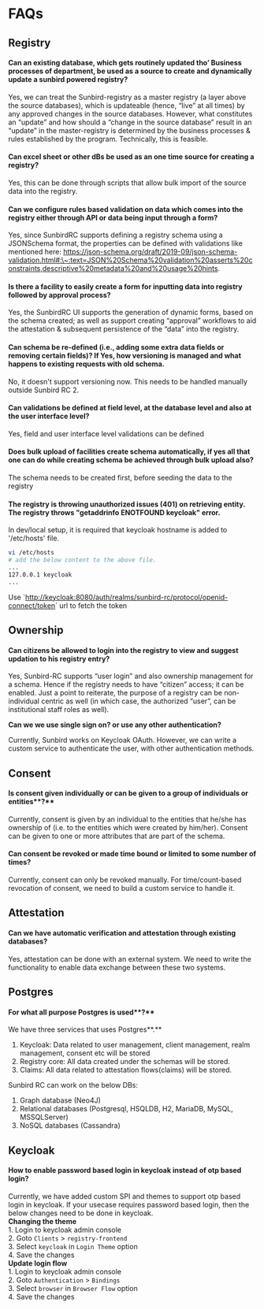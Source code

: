 # FAQs

## Registry

#### **Can an existing database, which gets routinely updated tho’ Business processes of department, be used as a source to create and dynamically update a sunbird powered registry?**

Yes, we can treat the Sunbird-registry as a master registry (a layer above the source databases), which is updateable (hence, “live” at all times) by any approved changes in the source databases. However, what constitutes an “update” and how should a “change in the source database” result in an “update” in the master-registry is determined by the business processes & rules established by the program. Technically, this is feasible.

#### Can excel sheet or other dBs be used as an one time source for creating a registry?

Yes, this can be done through scripts that allow bulk import of the source data into the registry.

#### Can we configure rules based validation on data which comes into the registry either through API or data being input through a form?

Yes, since SunbirdRC supports defining a registry schema using a JSONSchema format, the properties can be defined with validations like mentioned here: https://json-schema.org/draft/2019-09/json-schema-validation.html#:\~:text=JSON%20Schema%20validation%20asserts%20constraints,descriptive%20metadata%20and%20usage%20hints.

#### Is there a facility to easily create a form for inputting data into registry followed by approval process?&#x20;

Yes, the SunbirdRC UI supports the generation of dynamic forms, based on the schema created; as well as support creating “approval” workflows to aid the attestation & subsequent persistence of the “data” into the registry.

#### Can schema be re-defined (i.e., adding some extra data fields or removing certain fields)? If Yes, how versioning is managed and what happens to existing requests with old schema.&#x20;

No, it doesn't support versioning now. This needs to be handled manually outside Sunbird RC 2.&#x20;

#### Can validations be defined at field level, at the database level and also at the user interface level?&#x20;

Yes, field and user interface level validations can be defined

#### Does bulk upload of facilities create schema automatically, if yes all that one can do while creating schema be achieved through bulk upload also?&#x20;

The schema needs to be created first, before seeding the data to the registry

#### **The registry is throwing unauthorized issues (401) on retrieving entity. The registry throws "getaddrinfo ENOTFOUND keycloak" error.**

In dev/local setup, it is required that keycloak hostname is added to '/etc/hosts' file.&#x20;

```bash
vi /etc/hosts
# add the below content to the above file.
...
127.0.0.1 keycloak
...
```

Use \`[http://keycloak:8080/auth/realms/sunbird-rc/protocol/openid-connect/token](http://keycloak:8080/auth/realms/sunbird-rc/protocol/openid-connect/token)\` url to fetch the token

## Ownership

#### Can citizens be allowed to login into the registry to view and suggest updation to his registry entry?&#x20;

Yes, Sunbird-RC supports “user login” and also ownership management for a schema. Hence if the registry needs to have “citizen” access; it can be enabled. Just a point to reiterate, the purpose of a registry can be non-individual centric as well (in which case, the authorized “user”, can be institutional staff roles as well).

**Can we we use  single sign on? or use any other authentication?**

Currently, Sunbird works on Keycloak OAuth. However, we can write a custom service to authenticate the user, with other authentication methods.

## Consent

#### Is consent given individually or can be given to a group of individuals or entities**?**

Currently, consent is given by an individual to the entities that he/she has ownership of (i.e. to the entities which were created by him/her). Consent can be given to one or more attributes that are part of the schema.

#### Can consent be revoked or made time bound or limited to some number of times?

Currently, consent can only be revoked manually. For time/count-based revocation of consent, we need to build a custom service to handle it.

## Attestation

#### Can we have automatic verification and attestation through existing databases?

Yes, attestation can be done with an external system. We need to write the functionality to enable data exchange between these two systems.

## **Postgres**

#### For what all purpose Postgres is used**?**

We have three services that uses Postgres**.**

1. Keycloak: Data related to user management, client management, realm management, consent etc will be stored
2. Registry core: All data created under the schemas will be stored.&#x20;
3. Claims: All data related to attestation flows(claims) will be stored.&#x20;

Sunbird RC can work on the below DBs:&#x20;

1. Graph database (Neo4J)&#x20;
2. Relational databases (Postgresql, HSQLDB, H2, MariaDB, MySQL, MSSQLServer)&#x20;
3. NoSQL databases (Cassandra)

## Keycloak

#### How to enable password based login in keycloak instead of otp based login?

Currently, we have added custom SPI and themes to support otp based login in keycloak. If your usecase requires password based login, then the below changes need to be done in keycloak.\
**Changing the theme**\
1\. Login to keycloak admin console\
2\. Goto `Clients` > `registry-frontend`\
3\. Select `keycloak` in `Login Theme` option\
4\. Save the changes\
**Update login flow**\
1\. Login to keycloak admin console\
2\. Goto `Authentication` > `Bindings`\
3\. Select `browser` in `Browser Flow` option\
4\. Save the changes

